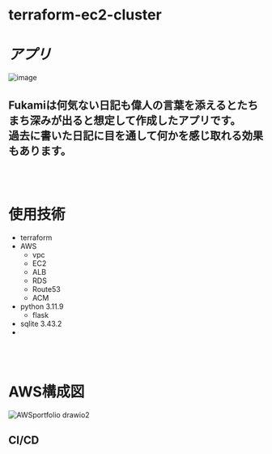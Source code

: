 # terraform-ec2-cluster

           
# _アプリ_
![image](https://github.com/user-attachments/assets/ee9c1df0-1d79-4704-950f-3fe89b107b9e)
## Fukamiは何気ない日記も偉人の言葉を添えるとたちまち深みが出ると想定して作成したアプリです。<br>過去に書いた日記に目を通して何かを感じ取れる効果もあります。
<br>
<br>

# 使用技術　　
- terraform
- AWS
   - vpc
   - EC2
   - ALB
   - RDS
   - Route53
   - ACM
- python 3.11.9
  - flask
- sqlite 3.43.2
- 
<br>
<br>

# AWS構成図
![AWSportfolio drawio2](https://github.com/user-attachments/assets/74a8383e-9bf2-4787-9965-b38469a8e183)
## CI/CD

